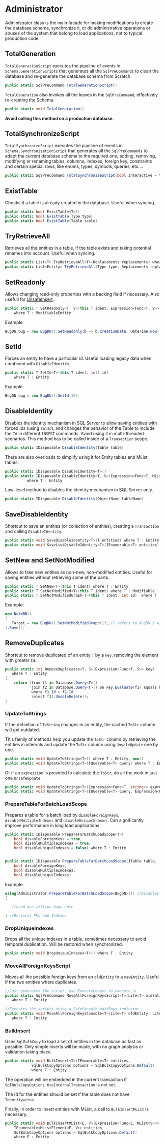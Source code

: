# Administrator

Administrator class is the main facade for making modifications to create the database schema, synchronize it, or do administrative operations or abuses of the system that belong to load applications, not to typical production code.

## TotalGeneration 

`TotalGenerationScript` executes the pipeline of events in `Schema.GenerationScripts` that generates all the `SqlPreCommands` to clean the database and re-generate the database schema from Scratch.   


```C#
public static SqlPreCommand TotalGenerationScript()
```

`TotalGeneration` also invokes all the leaves in the `SqlPreCommand`, effectively re-creating the Schema. 

```C#
public static void TotalGeneration()
```

**Avoid calling this method on a production database.**


## TotalSynchronizeScript

`TotalSynchronizeScript` executes the pipeline of events in `Schema.SynchronizationScript` that generates all the `SqlPreCommands` to adapt the current database schema to the required one, adding, removing, modifying or renaming tables, columns, indexes, foreign key, constraints and certain special rows, like enums, types, symbols, queries, etc....  

```C#
public static SqlPreCommand TotalSynchronizeScript(bool interactive = true)
```

## ExistTable

Checks if a table is already created in the database. Useful when syncing.

```C#
public static bool ExistTable<T>()
public static bool ExistTable(Type type)
public static bool ExistTable(Table table)
```

## TryRetrieveAll

Retrieves all the entities in a table, if the table exists and taking potential renames into account. Useful when syncing. 

```C#
public static List<T> TryRetrieveAll<T>(Replacements replacements) where T : Entity
public static List<Entity> TryRetrieveAll(Type type, Replacements replacements)
```

## SetReadonly

Allows changing read-only properties with a backing field if necessary. Also usefull for [UnsafeInsert](Database.UnsafeInsert.md).  

```C#
public static T SetReadonly<T, V>(this T ident, Expression<Func<T, V>> readonlyProperty, V value)
    where T : ModifiableEntity
```

Example: 

```C#
BugDN bug = new BugDN().SetReadonly(b => b.CreationDate, DateTime.Now);
```

## SetId

Forces an entity to have a particular id. Useful loading legacy data when combined with `DisableIdentity`. 

```C#
public static T SetId<T>(this T ident, int? id)
    where T : Entity
```

Example: 

```C#
BugDN bug = new BugDN().SetId(10);
```


## DisableIdentity

Disables the identity mechanism in SQL Server to allow saving entities with forced ids (using `SetId`), and changes the behavior of the Table to include the `Id` in different `INSERT` commands. Avoid using it in multi-threaded scenarios. This method has to be called inside of a `Transaction` scope.   

```C#
public static IDisposable DisableIdentity(Table table)
```
There are also overloads to simplify using it for Entity tables and MList tables.  

```C#
public static IDisposable DisableIdentity<T>()
public static IDisposable DisableIdentity<T, V>(Expression<Func<T, MList<V>>> mListField)
          where T : Entity
```
Low-level method to disables the identity mechanism in SQL Server only. 

```C#
public static IDisposable DisableIdentity(ObjectName tableName)
```

## SaveDisableIdentity

Shortcut to save an entities (or collection of entities), creating a `Transaction` and calling `DisableIdentity`.

```C#
public static void SaveDisableIdentity<T>(T entities) where T : Entity
public static void SaveListDisableIdentity<T>(IEnumerable<T> entities) where T : Entity
```

## SetNew and SetNotModified
Allows to fake new entities as non-new, non-modified entities. Useful for saving entities without retrieving some of the parts. 

```C#
public static T SetNew<T>(this T ident) where T : Entity
public static T SetNotModified<T>(this T ident) where T : Modifiable
public static T SetNotModifiedGraph<T>(this T ident, int id)  where T : Entity
```

Example: 

```C#
new NoteDN()
{
   Target = new BugDN().SetNotModifiedGraph(1); // refers to BugDN 1 without retrieving it
}.Save();
```


## RemoveDuplicates

Shortcut to remove duplicated of an entity `T` by a `key`, removing the element with greater `Id`. 


```C#
public static int RemoveDuplicates<T, S>(Expression<Func<T, S>> key)
   where T : Entity
{
    return (from f1 in Database.Query<T>()
            join f2 in Database.Query<T>() on key.Evaluate(f1) equals key.Evaluate(f2)
            where f1.Id > f2.Id
            select f1).UnsafeDelete();
}
```


### UpdateToStrings

If the definition of `ToString` changes in an entity, the cached `ToStr` column will get outdated. 

This family of methods help you update the `ToStr` column by retrieving the entities in intervals and update the `ToStr` column using `UnsafeUpdate` one by one. 

```C#
public static void UpdateToStrings<T>() where T : Entity, new()
public static void UpdateToStrings<T>(IQueryable<T> query) where T : Entity, new()
```

Or if an `expression` is provided to calculate the `ToStr`, do all the work in just one `UnsafeUpdate`. 

```C#
public static void UpdateToStrings<T>(Expression<Func<T, string>> expression) where T : Entity, new()
public static void UpdateToStrings<T>(IQueryable<T> query, Expression<Func<T, string>> expression) where T : Entity, new()
```

### PrepareTableForBatchLoadScope

Prepares a table for a batch load by `disableForeignKeys`, `disableMultipleIndexes` and `disableUniqueIndexes`. Can significantly improve performance in long load applications. 

```C#
public static IDisposable PrepareForBatchLoadScope<T>(
	bool disableForeignKeys = true, 
    bool disableMultipleIndexes = true, 
    bool disableUniqueIndexes = false) where T : Entity


public static IDisposable PrepareTableForBatchLoadScope(ITable table, 
	bool disableForeignKeys, 
	bool disableMultipleIndexes, 
	bool disableUniqueIndexes)
```

Example: 

```C#
using(Administrator.PrepareTableForBatchLoadScope<BugDN>()) //Disables FKs and Indexes
{

   //Load one zillion bugs here

} //Restores FKs and Indexes
```

### DropUniqueIndexes

Drops all the unique indexes in a table, sometimes necessary to avoid temporal duplication. Will be restored when synchronized.  

```C#
public static void DropUniqueIndexes<T>() where T : Entity
```

### MoveAllForeignKeysScript

Moves all the possible foreign keys from an `oldEntity` to a `newEntity`. Useful if the two entities where duplicates.

```C#
//Just generates the script, use ExecuteLeaves to execute it
public static SqlPreCommand MoveAllForeignKeysScript<T>(Lite<T> oldEntity, Lite<T> newEntity)
   where T : Entity

//Executes the scripts using a SafeConsole.WaitRows indicator
public static void MoveAllForeignKeysConsole<T>(Lite<T> oldEntity, Lite<T> newEntity)
   where T : Entity
```

### BulkInsert

Uses `SqlBulkCopy` to load a set of entities in the database as fast as possible. Only simple inserts will be made, with no graph analysis or validation taking place.


```C#
public static void BulkInsert<T>(IEnumerable<T> entities, 
            SqlBulkCopyOptions options = SqlBulkCopyOptions.Default) 
            where T : Entity
```

The operation will be embedded in the current transaction if `SqlBulkCopyOptions.UseInternalTransaction` is not set.

The Id for the entities should be set if the table does not have `Identity=true`.

Finally, in order to insert entities with MList, a call to `BulkInsertMList` is necessary. 

```C#
public static void BulkInsertMList<E, V>(Expression<Func<E, MList<V>>> mListProperty,
    IEnumerable<MListElement<E, V>> entities,
    SqlBulkCopyOptions options = SqlBulkCopyOptions.Default)
    where E : Entity
```
